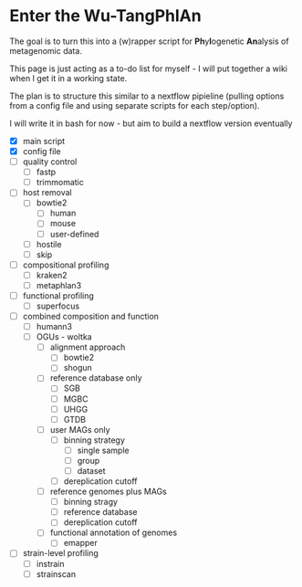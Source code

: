 # Enter the Wu-TangPhlAn
The goal is to turn this into a (w)rapper script for **Ph**y**l**ogenetic **An**alysis of metagenomic data.  

This page is just acting as a to-do list for myself - I will put together a wiki when I get it in a working state.

The plan is to structure this similar to a nextflow pipieline (pulling options from a config file and using separate scripts for each step/option).

I will write it in bash for now - but aim to build a nextflow version eventually

- [x] main script
- [x] config file
- [ ] quality control
    - [ ] fastp
    - [ ] trimmomatic
- [ ] host removal
    - [ ] bowtie2
        - [ ] human
        - [ ] mouse
        - [ ] user-defined
    - [ ] hostile
    - [ ] skip
- [ ] compositional profiling
    - [ ] kraken2
    - [ ] metaphlan3
- [ ] functional profiling
    - [ ] superfocus
- [ ] combined composition and function
    - [ ] humann3
    - [ ] OGUs - woltka
        - [ ] alignment approach
            - [ ] bowtie2
            - [ ] shogun
        - [ ] reference database only
            - [ ] SGB
            - [ ] MGBC
            - [ ] UHGG
            - [ ] GTDB
        - [ ] user MAGs only
            - [ ] binning strategy
                - [ ] single sample
                - [ ] group
                - [ ] dataset
            - [ ] dereplication cutoff
        - [ ] reference genomes plus MAGs
            - [ ] binning stragy
            - [ ] reference database
            - [ ] dereplication cutoff
        - [ ] functional annotation of genomes
            - [ ] emapper
- [ ] strain-level profiling
    - [ ] instrain
    - [ ] strainscan
